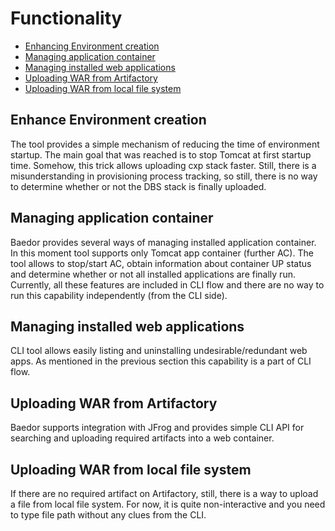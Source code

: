 # Functionality

- [Enhancing Environment creation](#enhance-environment-creation)
- [Managing application container](#managing-application-container)
- [Managing installed web applications](#managing-installed-web-applications)
- [Uploading WAR from Artifactory](#uploading-war-from-artifactory)
- [Uploading WAR from local file system](#uploading-war-from-local-file-system)


## Enhance Environment creation

The tool provides a simple mechanism of reducing the time of environment startup. 
The main goal that was reached is to stop Tomcat at first startup time. 
Somehow, this trick allows uploading cxp stack faster. 
Still, there is a misunderstanding in provisioning process tracking, so still, 
there is no way to determine whether or not the DBS stack is finally uploaded.


## Managing application container

Baedor provides several ways of managing installed application container. 
In this moment tool supports only Tomcat app container (further AC). 
The tool allows to stop/start AC, obtain information about container UP status 
and determine whether or not all installed applications are finally run. 
Currently, all these features are included in CLI flow and there are no way to run this capability 
independently (from the CLI side).


## Managing installed web applications

CLI tool allows easily listing and uninstalling undesirable/redundant web apps. 
As mentioned in the previous section this capability is a part of CLI flow.



## Uploading WAR from Artifactory

Baedor supports integration with JFrog and provides simple CLI API for searching and uploading 
required artifacts into a web container.


## Uploading WAR from local file system

If there are no required artifact on Artifactory, still, there is a way to upload a file from local file system. 
For now, it is quite non-interactive and you need to type file path without any clues from the CLI.  